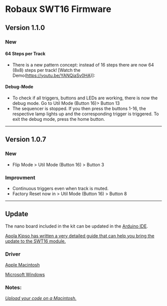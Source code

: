 # Robaux SWT16 Firmware

## Version 1.1.0
### New 
#### 64 Steps per Track
* There is a new pattern concept: instead of 16 steps there are now 64 (8x8) steps per track! [Watch the Demo(https://youtu.be/YANQiaSv0HA)]:

#### Debug-Mode
* To check if all triggers, buttons and LEDs are working, there is now the debug mode. Go to Util Mode (Button 16)> Button 13
* The sequencer is stopped. If you then press the buttons 1-16, the respective lamp lights up and the corresponding trigger is triggered. To exit the debug mode, press the home button.

---

## Version 1.0.7
### New
* Flip Mode > Util Mode (Button 16) > Button 3
### Improvment
* Continuous triggers even when track is muted.
* Factory Reset now in > Util Mode (Button 16) > Button 8

---

## Update
The nano board included in the kit can be updated in the [Arduino IDE](https://www.arduino.cc/en/Main/Software).

[Apola Kipso has written a very detailed guide that can help you bring the update to the SWT16 module.](https://medium.com/@apolakipso/update-the-robaux-swt16-firmware-dcae16ad48c4)

### Driver
[Apple Macintosh](http://www.wch.cn/download/CH341SER_MAC_ZIP.html)

[Microsoft Windows](http://www.wch.cn/download/CH341SER_EXE.html)

### Notes:
*[Upload your code on a Macintosh.](https://kig.re/2014/12/31/how-to-use-arduino-nano-mini-pro-with-CH340G-on-mac-osx-yosemite.html)*